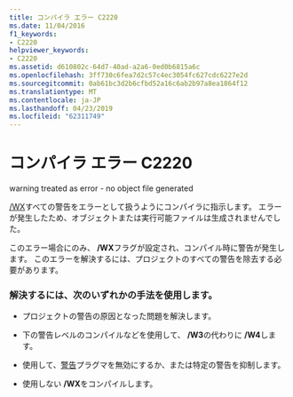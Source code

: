 ```yaml
---
title: コンパイラ エラー C2220
ms.date: 11/04/2016
f1_keywords:
- C2220
helpviewer_keywords:
- C2220
ms.assetid: d610802c-64d7-40ad-a2a6-0ed0b6815a6c
ms.openlocfilehash: 3ff730c6fea7d2c57c4ec3054fc627cdc6227e2d
ms.sourcegitcommit: 0ab61bc3d2b6cfbd52a16c6ab2b97a8ea1864f12
ms.translationtype: MT
ms.contentlocale: ja-JP
ms.lasthandoff: 04/23/2019
ms.locfileid: "62311749"
---
```

# <a name="compiler-error-c2220"></a>コンパイラ エラー C2220

warning treated as error - no object file generated

[/WX](../../build/reference/compiler-option-warning-level.md)すべての警告をエラーとして扱うようにコンパイラに指示します。 エラーが発生したため、オブジェクトまたは実行可能ファイルは生成されませんでした。

このエラー場合にのみ、 **/WX**フラグが設定され、コンパイル時に警告が発生します。 このエラーを解決するには、プロジェクトのすべての警告を除去する必要があります。

### <a name="to-fix-use-one-of-the-following-techniques"></a>解決するには、次のいずれかの手法を使用します。

- プロジェクトの警告の原因となった問題を解決します。

- 下の警告レベルのコンパイルなどを使用して、 **/W3**の代わりに **/W4**します。

- 使用して、[警告](../../preprocessor/warning.md)プラグマを無効にするか、または特定の警告を抑制します。

- 使用しない **/WX**をコンパイルします。